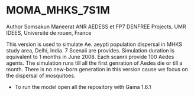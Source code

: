 # MOMA_MHKS_7S1M
Author Somsakun Maneerat
ANR AEDESS et FP7 DENFREE Projects, UMR IDEES, Université de rouen, France

This version is used to simulate Ae. aeypti population dispersal in MHKS study area, Delhi, India.
7 Scenaii are provides. Simulation duration is equivalent to  1 months in June 2008.
Each scanrii provide 100 Aedes agents. The simulation runs till all the first genration of Aedes die or till a month.
There is no new-born generation in this version cause we focus on the dispersal of mosquitoes.

* To run the model open all the repository with Gama 1.6.1


